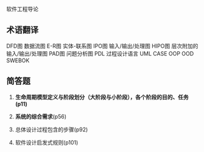 软件工程导论

## 术语翻译

DFD图 数据流图
E-R图 实体-联系图
IPO图 输入/输出/处理图
HIPO图 层次附加的输入/输出/处理图
PAD图 问题分析图
PDL 过程设计语言
UML
CASE
OOP
OOD
SWEBOK

## 简答题

1. **生命周期模型定义与阶段划分（大阶段与小阶段），各个阶段的目的、任务(p11)**

2. **系统的综合需求**(p56)
3. 总体设计过程包含的步骤(p92)
4. 软件设计启发式规则(p101)
